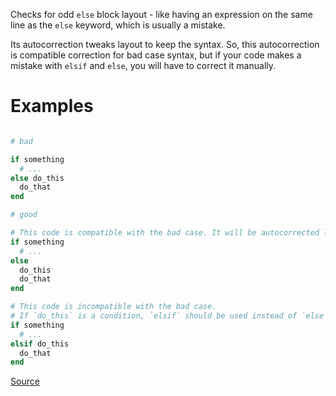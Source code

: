 
Checks for odd `else` block layout - like
having an expression on the same line as the `else` keyword,
which is usually a mistake.

Its autocorrection tweaks layout to keep the syntax. So, this autocorrection
is compatible correction for bad case syntax, but if your code makes a mistake
with `elsif` and `else`, you will have to correct it manually.

# Examples

```ruby

# bad

if something
  # ...
else do_this
  do_that
end

# good

# This code is compatible with the bad case. It will be autocorrected like this.
if something
  # ...
else
  do_this
  do_that
end

# This code is incompatible with the bad case.
# If `do_this` is a condition, `elsif` should be used instead of `else`.
if something
  # ...
elsif do_this
  do_that
end
```

[Source](http://www.rubydoc.info/gems/rubocop/RuboCop/Cop/Lint/ElseLayout)